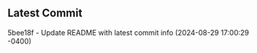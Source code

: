 
## Latest Commit
5bee18f - Update README with latest commit info (2024-08-29 17:00:29 -0400) <Yunxi-Zhou>
